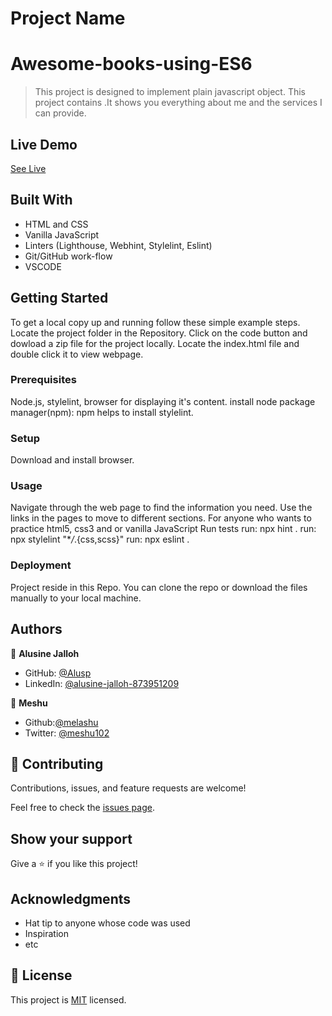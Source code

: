 # Project Name

# Awesome-books-using-ES6

> This project is designed to implement plain javascript object.
> This project contains .It shows you everything about me and the services I can provide.

## Live Demo

[See Live](https://melashu.github.io/Awesome-books-usin-ES6/)

## Built With

- HTML and CSS
- Vanilla JavaScript
- Linters (Lighthouse, Webhint, Stylelint, Eslint)
- Git/GitHub work-flow
- VSCODE

## Getting Started

To get a local copy up and running follow these simple example steps.
Locate the project folder in the Repository.
Click on the code button and dowload a zip file for the project locally.
Locate the index.html file and double click it to view webpage.

### Prerequisites

Node.js, stylelint, browser for displaying it's content.
install node package manager(npm): npm helps to install stylelint.

### Setup

Download and install browser.

### Usage

Navigate through the web page to find the information you need. Use the links in the pages to move to different sections.
For anyone who wants to practice html5, css3 and or vanilla JavaScript
Run tests
run: npx hint .
run: npx stylelint "\*_/_.{css,scss}"
run: npx eslint .

### Deployment

Project reside in this Repo. You can clone the repo or download the files manually to your local machine.

## Authors

👤 **Alusine Jalloh**

- GitHub: [@Alusp](https://github.com/Alusp)
- LinkedIn: [@alusine-jalloh-873951209](linkedin.com/in/alusine-jalloh-873951209)

👤 **Meshu**

- Github:[@melashu](https://github.com/melashu)
- Twitter: [@meshu102](https://twitter.com/meshu102)

## 🤝 Contributing

Contributions, issues, and feature requests are welcome!

Feel free to check the [issues page](../../issues/).

## Show your support

Give a ⭐️ if you like this project!

## Acknowledgments

- Hat tip to anyone whose code was used
- Inspiration
- etc

## 📝 License

This project is [MIT](./MIT.md) licensed.
